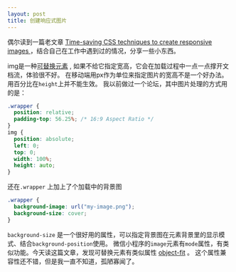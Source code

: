 ```yaml
---
layout: post
title: 创建响应式图片
---
```

偶尔读到一篇老文章 [Time-saving CSS techniques to create responsive images
](https://medium.com/free-code-camp/time-saving-css-techniques-to-create-responsive-images-ebb1e84f90d5) ，结合自己在工作中遇到过的情况，分享一些小东西。

img是一种[可替换元素](https://developer.mozilla.org/zh-CN/docs/Web/CSS/Replaced_element) , 如果不给它指定宽高，它会在加载过程中一点一点撑开文档流，体验很不好。
在移动端用px作为单位来指定图片的宽高不是一个好办法。用百分比在`height`上并不能生效。
我以前做过一个论坛，其中图片处理的方式用的是：
```css
.wrapper {
  position: relative;
  padding-top: 56.25%; /* 16:9 Aspect Ratio */
}
img {
  position: absolute;
  left: 0;
  top: 0;
  width: 100%;
  height: auto;
}
```
还在`.wrapper` 上加上了个加载中的背景图
```css
.wrapper {
  background-image: url("my-image.png");
  background-size: cover;
}
```
`background-size` 是一个很好用的属性，可以指定背景图在元素背景里的显示模式、结合`background-position`使用。
微信小程序的`image`元素有`mode`属性，有类似功能。今天读这篇文章，发现可替换元素有类似属性 [object-fit](https://developer.mozilla.org/zh-CN/docs/Web/CSS/object-fit) 。
这个属性兼容性还不错，但是我一直不知道，孤陋寡闻了。

